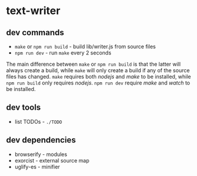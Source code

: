 text-writer
===========

## dev commands ##

- `make` or `npm run build` - build lib/writer.js from source files
- `npm run dev` - run `make` every 2 seconds

The main difference between `make` or `npm run build` is that the latter will
always create a build, while `make` will only create a build if any of the
source files has changed. `make` requires both *nodejs* and *make* to be
installed, while `npm run build` only requires *nodejs*. `npm run dev` require
*make* and *watch* to be installed.

## dev tools ##

- list TODOs - `./TODO`

## dev dependencies ##

- browserify - modules
- exorcist - external source map
- uglify-es - minifier
